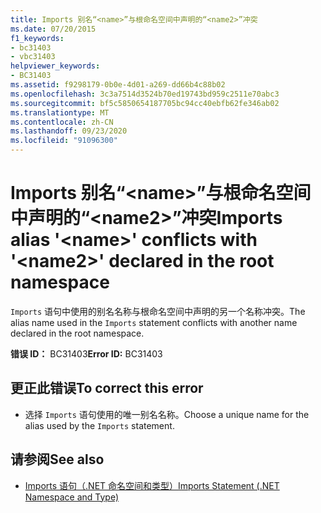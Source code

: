 ```yaml
---
title: Imports 别名“<name>”与根命名空间中声明的“<name2>”冲突
ms.date: 07/20/2015
f1_keywords:
- bc31403
- vbc31403
helpviewer_keywords:
- BC31403
ms.assetid: f9298179-0b0e-4d01-a269-dd66b4c88b02
ms.openlocfilehash: 3c3a7514d3524b70ed19743bd959c2511e70abc3
ms.sourcegitcommit: bf5c5850654187705bc94cc40ebfb62fe346ab02
ms.translationtype: MT
ms.contentlocale: zh-CN
ms.lasthandoff: 09/23/2020
ms.locfileid: "91096300"
---
```

# <a name="imports-alias-name-conflicts-with-name2-declared-in-the-root-namespace"></a><span data-ttu-id="f849c-102">Imports 别名“\<name>”与根命名空间中声明的“\<name2>”冲突</span><span class="sxs-lookup"><span data-stu-id="f849c-102">Imports alias '\<name>' conflicts with '\<name2>' declared in the root namespace</span></span>

<span data-ttu-id="f849c-103">`Imports` 语句中使用的别名名称与根命名空间中声明的另一个名称冲突。</span><span class="sxs-lookup"><span data-stu-id="f849c-103">The alias name used in the `Imports` statement conflicts with another name declared in the root namespace.</span></span>  
  
 <span data-ttu-id="f849c-104">**错误 ID：** BC31403</span><span class="sxs-lookup"><span data-stu-id="f849c-104">**Error ID:** BC31403</span></span>  
  
## <a name="to-correct-this-error"></a><span data-ttu-id="f849c-105">更正此错误</span><span class="sxs-lookup"><span data-stu-id="f849c-105">To correct this error</span></span>  
  
- <span data-ttu-id="f849c-106">选择 `Imports` 语句使用的唯一别名名称。</span><span class="sxs-lookup"><span data-stu-id="f849c-106">Choose a unique name for the alias used by the `Imports` statement.</span></span>  
  
## <a name="see-also"></a><span data-ttu-id="f849c-107">请参阅</span><span class="sxs-lookup"><span data-stu-id="f849c-107">See also</span></span>

- [<span data-ttu-id="f849c-108">Imports 语句（.NET 命名空间和类型）</span><span class="sxs-lookup"><span data-stu-id="f849c-108">Imports Statement (.NET Namespace and Type)</span></span>](../language-reference/statements/imports-statement-net-namespace-and-type.md)
